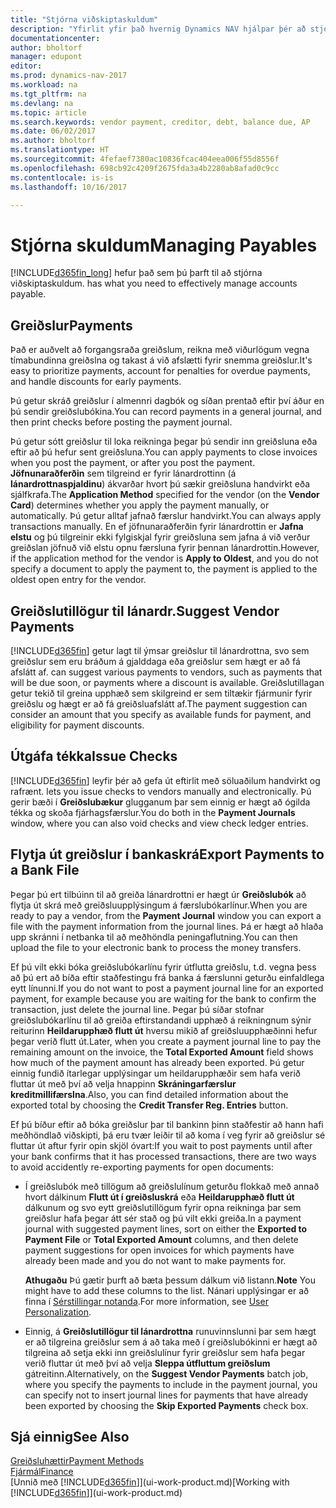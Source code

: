```yaml
---
title: "Stjórna viðskiptaskuldum"
description: "Yfirlit yfir það hvernig Dynamics NAV hjálpar þér að stjórna viðskiptaskuldum (AP), þar á meðal greiðslum lánardrottna, lánardrottnar, skuldir og gjaldfallin staða."
documentationcenter: 
author: bholtorf
manager: edupont
editor: 
ms.prod: dynamics-nav-2017
ms.workload: na
ms.tgt_pltfrm: na
ms.devlang: na
ms.topic: article
ms.search.keywords: vendor payment, creditor, debt, balance due, AP
ms.date: 06/02/2017
ms.author: bholtorf
ms.translationtype: HT
ms.sourcegitcommit: 4fefaef7380ac10836fcac404eea006f55d8556f
ms.openlocfilehash: 698cb92c4209f2675fda3a4b2280ab8afad0c9cc
ms.contentlocale: is-is
ms.lasthandoff: 10/16/2017

---
```

# <a name="managing-payables"></a><span data-ttu-id="b7e49-103">Stjórna skuldum</span><span class="sxs-lookup"><span data-stu-id="b7e49-103">Managing Payables</span></span>
[!INCLUDE[d365fin_long](includes/d365fin_long_md.md)]<span data-ttu-id="b7e49-104"> hefur það sem þú þarft til að stjórna viðskiptaskuldum.</span><span class="sxs-lookup"><span data-stu-id="b7e49-104"> has what you need to effectively manage accounts payable.</span></span>  

## <a name="payments"></a><span data-ttu-id="b7e49-105">Greiðslur</span><span class="sxs-lookup"><span data-stu-id="b7e49-105">Payments</span></span>
<span data-ttu-id="b7e49-106">Það er auðvelt að forgangsraða greiðslum, reikna með viðurlögum vegna tímabundinna greiðslna og takast á við afslætti fyrir snemma greiðslur.</span><span class="sxs-lookup"><span data-stu-id="b7e49-106">It's easy to prioritize payments, account for penalties for overdue payments, and handle discounts for early payments.</span></span>

<span data-ttu-id="b7e49-107">Þú getur skráð greiðslur í almennri dagbók og síðan prentað eftir því áður en þú sendir greiðslubókina.</span><span class="sxs-lookup"><span data-stu-id="b7e49-107">You can record payments in a general journal, and then print checks before posting the payment journal.</span></span>

<span data-ttu-id="b7e49-108">Þú getur sótt greiðslur til loka reikninga þegar þú sendir inn greiðsluna eða eftir að þú hefur sent greiðsluna.</span><span class="sxs-lookup"><span data-stu-id="b7e49-108">You can apply payments to close invoices when you post the payment, or after you post the payment.</span></span> <span data-ttu-id="b7e49-109">**Jöfnunaraðferðin** sem tilgreind er fyrir lánardrottinn (á **lánardrottnaspjaldinu**) ákvarðar hvort þú sækir greiðsluna handvirkt eða sjálfkrafa.</span><span class="sxs-lookup"><span data-stu-id="b7e49-109">The **Application Method** specified for the vendor (on the **Vendor Card**) determines whether you apply the payment manually, or automatically.</span></span> <span data-ttu-id="b7e49-110">Þú getur alltaf jafnað færslur handvirkt.</span><span class="sxs-lookup"><span data-stu-id="b7e49-110">You can always apply transactions manually.</span></span> <span data-ttu-id="b7e49-111">En ef jöfnunaraðferðin fyrir lánardrottin er **Jafna elstu** og þú tilgreinir ekki fylgiskjal fyrir greiðsluna sem jafna á við verður greiðslan jöfnuð við elstu opnu færsluna fyrir þennan lánardrottin.</span><span class="sxs-lookup"><span data-stu-id="b7e49-111">However, if the application method for the vendor is **Apply to Oldest**, and you do not specify a document to apply the payment to, the payment is applied to the oldest open entry for the vendor.</span></span>

## <a name="suggest-vendor-payments"></a><span data-ttu-id="b7e49-112">Greiðslutillögur til lánardr.</span><span class="sxs-lookup"><span data-stu-id="b7e49-112">Suggest Vendor Payments</span></span>
[!INCLUDE[d365fin](includes/d365fin_md.md)]<span data-ttu-id="b7e49-113"> getur lagt til ýmsar greiðslur til lánardrottna, svo sem greiðslur sem eru bráðum á gjalddaga eða greiðslur sem hægt er að fá afslátt af.</span><span class="sxs-lookup"><span data-stu-id="b7e49-113"> can suggest various payments to vendors, such as payments that will be due soon, or payments where a discount is available.</span></span> <span data-ttu-id="b7e49-114">Greiðslutillagan getur tekið til greina upphæð sem skilgreind er sem tiltækir fjármunir fyrir greiðslu og hægt er að fá greiðsluafslátt af.</span><span class="sxs-lookup"><span data-stu-id="b7e49-114">The payment suggestion can consider an amount that you specify as available funds for payment, and eligibility for payment discounts.</span></span>

## <a name="issue-checks"></a><span data-ttu-id="b7e49-115">Útgáfa tékka</span><span class="sxs-lookup"><span data-stu-id="b7e49-115">Issue Checks</span></span>
[!INCLUDE[d365fin](includes/d365fin_md.md)]<span data-ttu-id="b7e49-116"> leyfir þér að gefa út eftirlit með söluaðilum handvirkt og rafrænt.</span><span class="sxs-lookup"><span data-stu-id="b7e49-116"> lets you issue checks to vendors manually and electronically.</span></span> <span data-ttu-id="b7e49-117">Þú gerir bæði í **Greiðslubækur** glugganum þar sem einnig er hægt að ógilda tékka og skoða fjárhagsfærslur.</span><span class="sxs-lookup"><span data-stu-id="b7e49-117">You do both in the **Payment Journals** window, where you can also void checks and view check ledger entries.</span></span>

## <a name="export-payments-to-a-bank-file"></a><span data-ttu-id="b7e49-118">Flytja út greiðslur í bankaskrá</span><span class="sxs-lookup"><span data-stu-id="b7e49-118">Export Payments to a Bank File</span></span>
<span data-ttu-id="b7e49-119">Þegar þú ert tilbúinn til að greiða lánardrottni er hægt úr **Greiðslubók** að flytja út skrá með greiðsluupplýsingum á færslubókarlínur.</span><span class="sxs-lookup"><span data-stu-id="b7e49-119">When you are ready to pay a vendor, from the **Payment Journal** window you can export a file with the payment information from the journal lines.</span></span> <span data-ttu-id="b7e49-120">Þá er hægt að hlaða upp skránni í netbanka til að meðhöndla peningaflutning.</span><span class="sxs-lookup"><span data-stu-id="b7e49-120">You can then upload the file to your electronic bank to process the money transfers.</span></span>

<span data-ttu-id="b7e49-121">Ef þú vilt ekki bóka greiðslubókarlínu fyrir útflutta greiðslu, t.d. vegna þess að þú ert að bíða eftir staðfestingu frá banka á færslunni geturðu einfaldlega eytt línunni.</span><span class="sxs-lookup"><span data-stu-id="b7e49-121">If you do not want to post a payment journal line for an exported payment, for example because you are waiting for the bank to confirm the transaction, just delete the journal line.</span></span> <span data-ttu-id="b7e49-122">Þegar þú síðar stofnar greiðslubókarlínu til að greiða eftirstandandi upphæð á reikningnum sýnir reiturinn **Heildarupphæð flutt út** hversu mikið af greiðsluupphæðinni hefur þegar verið flutt út.</span><span class="sxs-lookup"><span data-stu-id="b7e49-122">Later, when you create a payment journal line to pay the remaining amount on the invoice, the **Total Exported Amount** field shows how much of the payment amount has already been exported.</span></span> <span data-ttu-id="b7e49-123">Þú getur einnig fundið ítarlegar upplýsingar um heildarupphæðir sem hafa verið fluttar út með því að velja hnappinn **Skráningarfærslur kreditmillifærslna**.</span><span class="sxs-lookup"><span data-stu-id="b7e49-123">Also, you can find detailed information about the exported total by choosing the **Credit Transfer Reg. Entries** button.</span></span>

<span data-ttu-id="b7e49-124">Ef þú bíður eftir að bóka greiðslur þar til bankinn þinn staðfestir að hann hafi meðhöndlað viðskipti, þá eru tvær leiðir til að koma í veg fyrir að greiðslur sé fluttar út aftur fyrir opin skjöl óvart:</span><span class="sxs-lookup"><span data-stu-id="b7e49-124">If you wait to post payments until after your bank confirms that it has processed transactions, there are two ways to avoid accidently re-exporting payments for open documents:</span></span>  

* <span data-ttu-id="b7e49-125">Í greiðslubók með tillögum að greiðslulínum geturðu flokkað með annað hvort dálkinum **Flutt út í greiðsluskrá** eða **Heildarupphæð flutt út** dálkunum og svo eytt greiðslutillögum fyrir opna reikninga þar sem greiðslur hafa þegar átt sér stað og þú vilt ekki greiða.</span><span class="sxs-lookup"><span data-stu-id="b7e49-125">In a payment journal with suggested payment lines, sort on either the **Exported to Payment File** or **Total Exported Amount** columns, and then delete payment suggestions for open invoices for which payments have already been made and you do not want to make payments for.</span></span>

    <span data-ttu-id="b7e49-126">**Athugaðu** Þú gætir þurft að bæta þessum dálkum við listann.</span><span class="sxs-lookup"><span data-stu-id="b7e49-126">**Note** You might have to add these columns to the list.</span></span> <span data-ttu-id="b7e49-127">Nánari upplýsingar er að finna í [Sérstillingar notanda](ui-user-personalization.md).</span><span class="sxs-lookup"><span data-stu-id="b7e49-127">For more information, see [User Personalization](ui-user-personalization.md).</span></span>  
* <span data-ttu-id="b7e49-128">Einnig, á **Greiðslutillögur til lánardrottna** runuvinnslunni þar sem hægt er að tilgreina greiðslur sem á að taka með í greiðslubókinni er hægt að tilgreina að setja ekki inn greiðslulínur fyrir greiðslur sem hafa þegar verið fluttar út með því að velja **Sleppa útfluttum greiðslum** gátreitinn.</span><span class="sxs-lookup"><span data-stu-id="b7e49-128">Alternatively, on the **Suggest Vendor Payments** batch job, where you specify the payments to include in the payment journal, you can specify not to insert journal lines for payments that have already been exported by choosing the **Skip Exported Payments** check box.</span></span>

## <a name="see-also"></a><span data-ttu-id="b7e49-129">Sjá einnig</span><span class="sxs-lookup"><span data-stu-id="b7e49-129">See Also</span></span>
[<span data-ttu-id="b7e49-130">Greiðsluhættir</span><span class="sxs-lookup"><span data-stu-id="b7e49-130">Payment Methods</span></span>](finance-payment-methods.md)  
[<span data-ttu-id="b7e49-131">Fjármál</span><span class="sxs-lookup"><span data-stu-id="b7e49-131">Finance</span></span>](finance.md)  
<span data-ttu-id="b7e49-132">[Unnið með [!INCLUDE[d365fin](includes/d365fin_md.md)]](ui-work-product.md)</span><span class="sxs-lookup"><span data-stu-id="b7e49-132">[Working with [!INCLUDE[d365fin](includes/d365fin_md.md)]](ui-work-product.md)</span></span>

